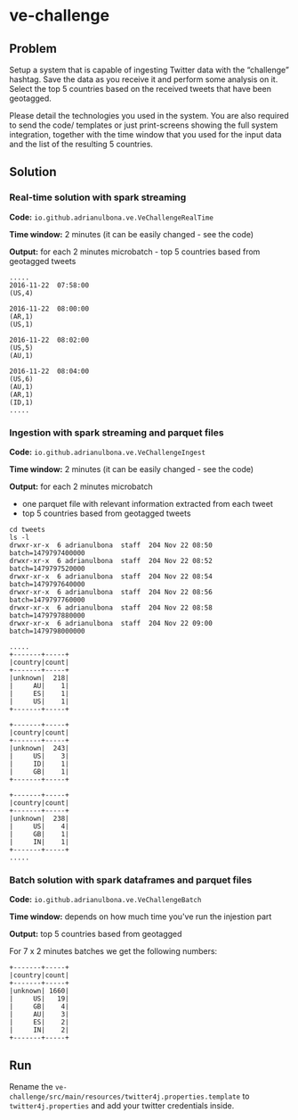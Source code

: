 # ve-challenge

## Problem
Setup a system that is capable of ingesting Twitter data with the “challenge” hashtag. Save the data as you receive it and perform some analysis on it. Select the top 5 countries based on the received tweets that have been geotagged.

Please detail the technologies you used in the system. You are also required to send the code/ templates or just print-screens showing the full system integration, together with the time window that you used for the input data and the list of the resulting 5 countries.

## Solution

### Real-time solution with spark streaming

**Code:** `io.github.adrianulbona.ve.VeChallengeRealTime`

**Time window:** 2 minutes (it can be easily changed - see the code)

**Output:** for each 2 minutes microbatch - top 5 countries based from geotagged tweets 

```
.....
2016-11-22  07:58:00
(US,4)

2016-11-22  08:00:00
(AR,1)
(US,1)

2016-11-22  08:02:00
(US,5)
(AU,1)

2016-11-22  08:04:00
(US,6)
(AU,1)
(AR,1)
(ID,1)
.....
```


### Ingestion with spark streaming and parquet files 

**Code:** `io.github.adrianulbona.ve.VeChallengeIngest`

**Time window:** 2 minutes (it can be easily changed - see the code)

**Output:** for each 2 minutes microbatch
  - one parquet file with relevant information extracted from each tweet
  - top 5 countries based from geotagged tweets
  

```
cd tweets
ls -l
drwxr-xr-x  6 adrianulbona  staff  204 Nov 22 08:50 batch=1479797400000
drwxr-xr-x  6 adrianulbona  staff  204 Nov 22 08:52 batch=1479797520000
drwxr-xr-x  6 adrianulbona  staff  204 Nov 22 08:54 batch=1479797640000
drwxr-xr-x  6 adrianulbona  staff  204 Nov 22 08:56 batch=1479797760000
drwxr-xr-x  6 adrianulbona  staff  204 Nov 22 08:58 batch=1479797880000
drwxr-xr-x  6 adrianulbona  staff  204 Nov 22 09:00 batch=1479798000000

```

```
.....
+-------+-----+
|country|count|
+-------+-----+
|unknown|  218|
|     AU|    1|
|     ES|    1|
|     US|    1|
+-------+-----+

+-------+-----+
|country|count|
+-------+-----+
|unknown|  243|
|     US|    3|
|     ID|    1|
|     GB|    1|
+-------+-----+

+-------+-----+
|country|count|
+-------+-----+
|unknown|  238|
|     US|    4|
|     GB|    1|
|     IN|    1|
+-------+-----+
.....
```

### Batch solution with spark dataframes and parquet files 

**Code:** `io.github.adrianulbona.ve.VeChallengeBatch`

**Time window:** depends on how much time you've run the injestion part

**Output:** top 5 countries based from geotagged

For 7 x 2 minutes batches we get the following numbers:

```
+-------+-----+
|country|count|
+-------+-----+
|unknown| 1660|
|     US|   19|
|     GB|    4|
|     AU|    3|
|     ES|    2|
|     IN|    2|
+-------+-----+
```

## Run

Rename the `ve-challenge/src/main/resources/twitter4j.properties.template` to `twitter4j.properties` and add your twitter credentials inside.
